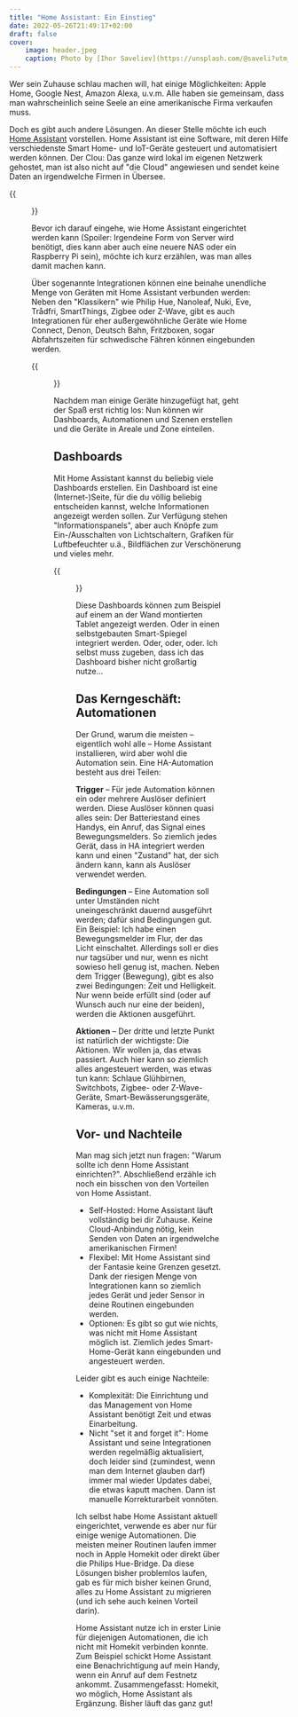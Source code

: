 ```yaml
---
title: "Home Assistant: Ein Einstieg"
date: 2022-05-26T21:49:17+02:00
draft: false
cover:
    image: header.jpeg
    caption: Photo by [Ihor Saveliev](https://unsplash.com/@saveli?utm_source=ghost&utm_medium=referral&utm_campaign=api-credit) / [Unsplash](https://unsplash.com/?utm_source=ghost&utm_medium=referral&utm_campaign=api-credit)
---
```


Wer sein Zuhause schlau machen will, hat einige Möglichkeiten: Apple Home, Google Nest, Amazon Alexa, u.v.m. Alle haben sie gemeinsam, dass man wahrscheinlich seine Seele an eine amerikanische Firma verkaufen muss.

Doch es gibt auch andere Lösungen. An dieser Stelle möchte ich euch [Home Assistant](https://www.home-assistant.io/) vorstellen. Home Assistant ist eine Software, mit deren Hilfe verschiedenste Smart Home- und IoT-Geräte gesteuert und automatisiert werden können. Der Clou: Das ganze wird lokal im eigenen Netzwerk gehostet, man ist also nicht auf "die Cloud" angewiesen und sendet keine Daten an irgendwelche Firmen in Übersee.

{{<figure src="home-assistant-logo.svg" caption="Logo des Home Assistant">}}

Bevor ich darauf eingehe, wie Home Assistant eingerichtet werden kann (Spoiler: Irgendeine Form von Server wird benötigt, dies kann aber auch eine neuere NAS oder ein Raspberry Pi sein), möchte ich kurz erzählen, was man alles damit machen kann.

Über sogenannte Integrationen können eine beinahe unendliche Menge von Geräten mit Home Assistant verbunden werden: Neben den "Klassikern" wie Philip Hue, Nanoleaf, Nuki, Eve, Trådfri, SmartThings, Zigbee oder Z-Wave, gibt es auch Integrationen für eher außergewöhnliche Geräte wie Home Connect, Denon, Deutsch Bahn, Fritzboxen, sogar Abfahrtszeiten für schwedische Fähren können eingebunden werden.

{{<figure src="screenshot1.png" caption="Integrations-Seite von Home Assistant">}}

Nachdem man einige Geräte hinzugefügt hat, geht der Spaß erst richtig los: Nun können wir Dashboards, Automationen und Szenen erstellen und die Geräte in Areale und Zone einteilen.

## Dashboards

Mit Home Assistant kannst du beliebig viele Dashboards erstellen. Ein Dashboard ist eine (Internet-)Seite, für die du völlig beliebig entscheiden kannst, welche Informationen angezeigt werden sollen. Zur Verfügung stehen "Informationspanels", aber auch Knöpfe zum Ein-/Ausschalten von Lichtschaltern, Grafiken für Luftbefeuchter u.ä., Bildflächen zur Verschönerung und vieles mehr.

{{<figure src="screenshot2.png" caption="Ein einfaches Dashboard">}}

Diese Dashboards können zum Beispiel auf einem an der Wand montierten Tablet angezeigt werden. Oder in einen selbstgebauten Smart-Spiegel integriert werden. Oder, oder, oder. Ich selbst muss zugeben, dass ich das Dashboard bisher nicht großartig nutze...

## Das Kerngeschäft: Automationen

Der Grund, warum die meisten – eigentlich wohl alle – Home Assistant installieren, wird aber wohl die Automation sein. Eine HA-Automation besteht aus drei Teilen:

**Trigger** – Für jede Automation können ein oder mehrere Auslöser definiert werden. Diese Auslöser können quasi alles sein: Der Batteriestand eines Handys, ein Anruf, das Signal eines Bewegungsmelders. So ziemlich jedes Gerät, dass in HA integriert werden kann und einen "Zustand" hat, der sich ändern kann, kann als Auslöser verwendet werden.

**Bedingungen** – Eine Automation soll unter Umständen nicht uneingeschränkt dauernd ausgeführt werden; dafür sind Bedingungen gut. Ein Beispiel: Ich habe einen Bewegungsmelder im Flur, der das Licht einschaltet. Allerdings soll er dies nur tagsüber und nur, wenn es nicht sowieso hell genug ist, machen. Neben dem Trigger (Bewegung), gibt es also zwei Bedingungen: Zeit und Helligkeit. Nur wenn beide erfüllt sind (oder auf Wunsch auch nur eine der beiden), werden die Aktionen ausgeführt.

**Aktionen** – Der dritte und letzte Punkt ist natürlich der wichtigste: Die Aktionen. Wir wollen ja, das etwas passiert. Auch hier kann so ziemlich alles angesteuert werden, was etwas tun kann: Schlaue Glühbirnen, Switchbots, Zigbee- oder Z-Wave-Geräte, Smart-Bewässerungsgeräte, Kameras, u.v.m.

## Vor- und Nachteile

Man mag sich jetzt nun fragen: "Warum sollte ich denn Home Assistant einrichten?". Abschließend erzähle ich noch ein bisschen von den Vorteilen von Home Assistant.

* Self-Hosted: Home Assistant läuft vollständig bei dir Zuhause. Keine Cloud-Anbindung nötig, kein Senden von Daten an irgendwelche amerikanischen Firmen!
* Flexibel: Mit Home Assistant sind der Fantasie keine Grenzen gesetzt. Dank der riesigen Menge von Integrationen kann so ziemlich jedes Gerät und jeder Sensor in deine Routinen eingebunden werden.
* Optionen: Es gibt so gut wie nichts, was nicht mit Home Assistant möglich ist. Ziemlich jedes Smart-Home-Gerät kann eingebunden und angesteuert werden.

Leider gibt es auch einige Nachteile:

* Komplexität: Die Einrichtung und das Management von Home Assistant benötigt Zeit und etwas Einarbeitung.
* Nicht "set it and forget it": Home Assistant und seine Integrationen werden regelmäßig aktualisiert, doch leider sind (zumindest, wenn man dem Internet glauben darf) immer mal wieder Updates dabei, die etwas kaputt machen. Dann ist manuelle Korrekturarbeit vonnöten.

Ich selbst habe Home Assistant aktuell eingerichtet, verwende es aber nur für einige wenige Automationen. Die meisten meiner Routinen laufen immer noch in Apple Homekit oder direkt über die Philips Hue-Bridge. Da diese Lösungen bisher problemlos laufen, gab es für mich bisher keinen Grund, alles zu Home Assistant zu migrieren (und ich sehe auch keinen Vorteil darin).

Home Assistant nutze ich in erster Linie für diejenigen Automationen, die ich nicht mit Homekit verbinden konnte. Zum Beispiel schickt Home Assistant eine Benachrichtigung auf mein Handy, wenn ein Anruf auf dem Festnetz ankommt. Zusammengefasst: Homekit, wo möglich, Home Assistant als Ergänzung. Bisher läuft das ganz gut!